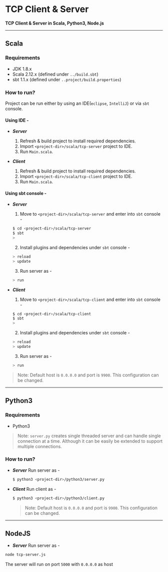 # TCP Client & Server 

**TCP Client & Server in Scala, Python3, Node.js**

***

## Scala

### Requirements
 - JDK 1.8.x
 - Scala 2.12.x (defined under `../build.sbt`)
 - sbt 1.1.x (defined under `..project/build.properties`)

### How to run?
Project can be run either by using an IDE(`eclipse`, `IntelliJ`) or via `sbt` console.

#### Using IDE -

- ***Server*** 
  1. Refresh & build project to install required dependencies.
  2. Import `<project-dir>/scala/tcp-server` project to IDE. 
  3. Run `Main.scala`.
  
- ***Client*** 
  1. Refresh & build project to install required dependencies.
  2. Import `<project-dir>/scala/tcp-client` project to IDE. 
  3. Run `Main.scala`.


#### Using sbt console -

- ***Server*** 
  1. Move to ```<project-dir>/scala/tcp-server``` and enter into `sbt` console -
    ```sh
    $ cd <project-dir>/scala/tcp-server
    $ sbt
    > 
    ```
  2. Install plugins and dependencies under `sbt` console - 
    ```sh
    > reload
    > update
    ```
  3. Run server as - 
    ```sh
    > run
    ```
 
- ***Client*** 
  1. Move to ```<project-dir>/scala/tcp-client``` and enter into `sbt` console -
    ```sh
    $ cd <project-dir>/scala/tcp-client
    $ sbt
    > 
    ```
  2. Install plugins and dependencies under `sbt` console - 
    ```sh
    > reload
    > update
    ```
  3. Run server as - 
    ```sh
    > run
    ```
    
> Note: Default host is `0.0.0.0` and port is `9900`. This configuration can be changed.

***

## Python3

### Requirements
 - Python3

> Note: `server.py` creates single threaded server and can handle single connection at a time. Although it can be easily be extended to support multiple connections.

### How to run?

- ***Server*** 
  Run server as -
  
  ```sh
  $ python3 <project-dir>/python3/server.py
  ```
  
- ***Client*** 
  Run client as - 
  
  ```sh
  $ python3 <project-dir>/python3/client.py
  ```
  
  > Note: Default host is `0.0.0.0` and port is `9900`. This configuration can be changed.

***
  
## NodeJS

- ***Server*** 
Run server as -
  
```sh
node tcp-server.js
```
  
The server will run on port `5000` with `0.0.0.0` as host
